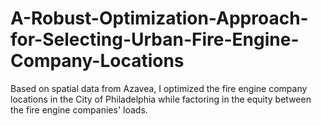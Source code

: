 # A-Robust-Optimization-Approach-for-Selecting-Urban-Fire-Engine-Company-Locations
Based on spatial data from Azavea, I optimized the fire engine company locations in the City of Philadelphia while factoring in the equity between the fire engine companies' loads. 
